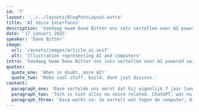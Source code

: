 ```yaml
---
id: '7'
layout: '../../layouts/BlogPostLayout.astro'
title: 'AI Voice Interfaces'
description: 'Vandaag kwam Dave Bitter ons iets vertellen over AI powered voice interfaces.'
date: '17 januari 2025'
speaker: 'Dave Bitter'
image:
  url: '/assets/images/article_ai.avif'
  alt: 'Illustration representing AI and computers'
intro: 'Vandaag kwam Dave Bitter ons iets vertellen over AI powered voice interfaces, en dan voornamelijk over de rise hiervan binnen het web. Dave werkt bij digital design agency IO, doet veel aan het geven van presentaties en is ook onderdeel van Google, namelijk bij het Developer Expert Program. Dave heeft ons meer verteld over AI, en wat voor coole dingen je hiermee kan doen op het web. Hij gaf veel demo voorbeelden, en liet een beetje code zien.'
quotes:
  quote_one: 'When in doubt, more AI!'
  quote_two: 'Make cool stuff, build. dont just discuss.'
content:
  paragraph_one: 'Dave vertelde ons eerst dat hij eigenlijk 7 jaar lang heeft gewacht op een leuke usecase voor Voice AI. Zijn eerste projectje hiermee was PresiParrot, die live transcripties kan geven bij presentaties. Die demo staat inmiddels ook al 7 jaar live, toevallig. PresiParrot maakt gebruik van de Speech Recognition API, en zie zet voice imput om naar tekst. Ook vertelt Dave dat voice recognition eigenlijk al in 1950 bestond, dit waren de early days van speech recognition, met de first attempts om computers simepele woorden en nummers te laten verstaan. In 1970-1980 werd het steeds beter, waarna in de 1990s er programmas kwamen als Dragon Dictate en IBM ViaVoice. In de 2000s werd het steeds normaler, omdat ook Google toen een functie introduceerde waar je met jouw stem zoekopdrachten kon doen. In de 2010s ging dit nog een stapje verder door middel van smart assisstance, zoals Alexa, Google home/nest, Siri etc. In de 2020s is het bijna normaal, every day voice interactions is een ding. '
  paragraph_two: 'Toch is niet alles nu voice related. ChatGPT, wat nu helemaal hot is, is namelijk toch iets waarbij voornamelijk gebruik gemaakt wordt van een chat. Daarom vroeg Dave zichzelf de vraag, wat is de meest natuurlijke manier voor mensen om te communiceren? De meeste mensen lopen liever naar iemand toe om een vraag te stellen. Dave heeft een prototype laten zien, namelijk Aiva. Aiva is een voice activated assistent, eigenlijk een soort chatGPT maar dan praat je tegen een soort bewegende blob. De demonstratie ging in het begin niet smooth, maar dit kwam omdat hij bij PresiParrot zijn microfoon nog aan had, en we kwamen er achter dat dat gelijk een limit is, hahha. Aiva vertelde ons een joke over Front-End. Wat mij opviel, was dat haar stem niet monotoon klinkt als een robot, maar daadwerkelijk als een persoon.'
  paragraph_three: 'Aiva werkt zo: Je vertelt wat tegen de computer, die stuurt de tekst door naar de AI database, die geeft antwoord, en leest dat dan weer op. Dave gebruikt hierbij de Speech Recognition AI, checkt in de code of deze in de browser aanwezig is, en als er dan een resultaat is update het scherm. Voor de output, gebruikt hij de Speech Synthesis API. Hij heeft de API persoonlijkheid gegeven door een idling animatie (rustig), een listening animatie (iets heftiger) en een responsing animatie (helemaal ham). Die blobs heeft hij gedaan met ThreeJS, een voorbeeld wat hij van YouTube had gehaald. En dan had hij binnen een paar uur, een mooie proof of concept. Ook zei Dave, when in doubt, more AI! Ik weet niet of ik het daarmee eens ben though, hahaha. Hij doelde hiermee op het gebruik van Elevenlabs, hier kan je allemaal stemmen vinden. Ook gaf hij aan dat het belangrijk is dat je niet teveel latency hebt, omdat dat de illusie van een live conversatie verpest. Dit doet hij door per zin een kleine fetch te doen, omdat je dan veel snellere reactietijden hebt en de AI eigenlijk terwijl hij al antwoord geeft, de rest van het antwoord nog kan berekenen en klaarmaken. AI is just another data source, its the UX that makes the difference. Wel wou Dave duidelijk maken, dat je oudere technieken niet moet vergeten: voor hem duurde het 7 jaar om een usecase te vinden voor SpeechRecognition. Als laatste gaf hij ons nog de boodschap: Make cool stuff, build. Dont just discuss.'
---
```

